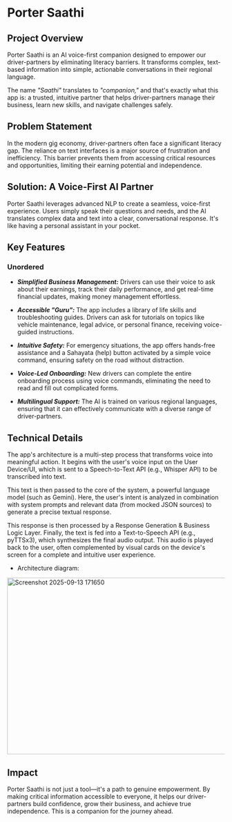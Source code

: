 # Porter Saathi

## Project Overview

Porter Saathi is an AI voice-first companion designed to empower our driver-partners by eliminating literacy barriers. It transforms complex, text-based information into simple, actionable conversations in their regional language.

The name _"Saathi"_ translates to _"companion,"_ and that's exactly what this app is: a trusted, intuitive partner that helps driver-partners manage their business, learn new skills, and navigate challenges safely.

## Problem Statement
In the modern gig economy, driver-partners often face a significant literacy gap. The reliance on text interfaces is a major source of frustration and inefficiency. This barrier prevents them from accessing critical resources and opportunities, limiting their earning potential and independence.

## Solution: A Voice-First AI Partner
Porter Saathi leverages advanced NLP to create a seamless, voice-first experience. Users simply speak their questions and needs, and the AI translates complex data and text into a clear, conversational response. It's like having a personal assistant in your pocket.

## Key Features

### Unordered

* **_Simplified Business Management:_** Drivers can use their voice to ask about their earnings, track their daily performance, and get real-time financial updates, making money management effortless.

* **_Accessible "Guru":_** The app includes a library of life skills and troubleshooting guides. Drivers can ask for tutorials on topics like vehicle maintenance, legal advice, or personal finance, receiving voice-guided instructions.

* **_Intuitive Safety:_** For emergency situations, the app offers hands-free assistance and a Sahayata (help) button activated by a simple voice command, ensuring safety on the road without distraction.

* **_Voice-Led Onboarding:_** New drivers can complete the entire onboarding process using voice commands, eliminating the need to read and fill out complicated forms.

* **_Multilingual Support:_** The AI is trained on various regional languages, ensuring that it can effectively communicate with a diverse range of driver-partners.

## Technical Details
The app's architecture is a multi-step process that transforms voice into meaningful action. It begins with the user's voice input on the User Device/UI, which is sent to a Speech-to-Text API (e.g., Whisper API) to be transcribed into text.

This text is then passed to the core of the system, a powerful language model (such as Gemini). Here, the user's intent is analyzed in combination with system prompts and relevant data (from mocked JSON sources) to generate a precise textual response.

This response is then processed by a Response Generation & Business Logic Layer. Finally, the text is fed into a Text-to-Speech API (e.g., pyTTSx3), which synthesizes the final audio output. This audio is played back to the user, often complemented by visual cards on the device's screen for a complete and intuitive user experience.

* Architecture diagram:
<img width="934" height="409" alt="Screenshot 2025-09-13 171650" src="https://github.com/user-attachments/assets/4054adb1-b289-4a41-9ba2-8f4230aed73b" />

## Impact
Porter Saathi is not just a tool—it's a path to genuine empowerment. By making critical information accessible to everyone, it helps our driver-partners build confidence, grow their business, and achieve true independence. This is a companion for the journey ahead.

